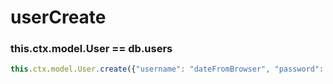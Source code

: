 # userCreate

### this.ctx.model.User == db.users

```javascript
this.ctx.model.User.create({"username": "dateFromBrowser", "password": "dateFromBrowserAfterMD5"});
```

